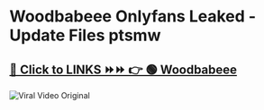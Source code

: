 
 # Woodbabeee Onlyfans Leaked - Update Files ptsmw

## <h2><a href="https://clipsfans.com/Woodbabeee&ref=git">🔗 Click to LINKS ⏩⏩ 👉 🟢 Woodbabeee </a></h2>

<a href="https://clipsfans.com/Woodbabeee&ref=git" rel="nofollow" data-target="animated-image.originalLink"><img src="https://i.ibb.co.com/xMMVF88/686577567.gif" alt="Viral Video Original" style="max-width: 100%; display: inline-block;" data-target="animated-image.originalImage"></a>

